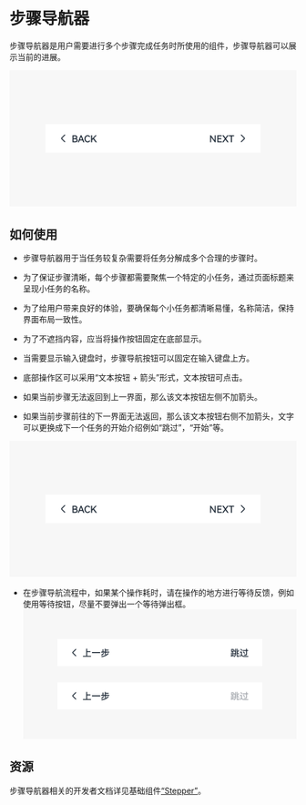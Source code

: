 # 步骤导航器

步骤导航器是用户需要进行多个步骤完成任务时所使用的组件，步骤导航器可以展示当前的进展。


![stepper_sub_1](figures/stepper_sub_1.png)


## 如何使用

- 步骤导航器用于当任务较复杂需要将任务分解成多个合理的步骤时。

- 为了保证步骤清晰，每个步骤都需要聚焦一个特定的小任务，通过页面标题来呈现小任务的名称。

- 为了给用户带来良好的体验，要确保每个小任务都清晰易懂，名称简洁，保持界面布局一致性。

- 为了不遮挡内容，应当将操作按钮固定在底部显示。

- 当需要显示输入键盘时，步骤导航按钮可以固定在输入键盘上方。

- 底部操作区可以采用“文本按钮 + 箭头”形式，文本按钮可点击。

- 如果当前步骤无法返回到上一界面，那么该文本按钮左侧不加箭头。

- 如果当前步骤前往的下一界面无法返回，那么该文本按钮右侧不加箭头，文字可以更换成下一个任务的开始介绍例如“跳过”，“开始”等。

![1_zh-cn_image_0000001517612932.png](figures/1_zh-cn_image_0000001517612932.png)

- 在步骤导航流程中，如果某个操作耗时，请在操作的地方进行等待反馈，例如使用等待按钮，尽量不要弹出一个等待弹出框。
![1_zh-cn_image_0000001568412861.png](figures/1_zh-cn_image_0000001568412861.png)

## 资源

步骤导航器相关的开发者文档详见基础组件[“Stepper”](https://gitee.com/openharmony/docs/blob/master/zh-cn/application-dev/reference/arkui-ts/ts-basic-components-stepper.md)。
